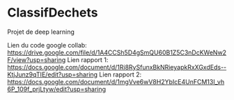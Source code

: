 # ClassifDechets
Projet de deep learning

Lien du code google collab: https://drive.google.com/file/d/1A4CCSh5D4gSmQU60B1Z5C3nDcKWeNw2F/view?usp=sharing
Lien rapport 1: https://docs.google.com/document/d/1Ri8RySfunxBkNRieyapkRxXGxdEds--KtjJunz9qTIE/edit?usp=sharing
Lien rapport 2: https://docs.google.com/document/d/1mgVve6wV8H2YbIcE4UnFCM13I_vh6P_109f_prjLtyw/edit?usp=sharing
